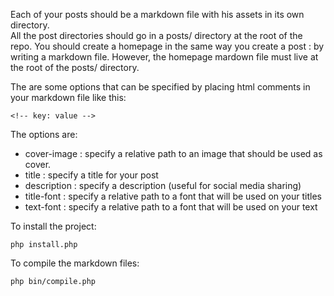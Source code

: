 Each of your posts should be a markdown file with his assets in its own directory.  
All the post directories should go in a posts/ directory at the root of the repo.
You should create a homepage in the same way you create a post : by writing a markdown file. However, the homepage mardown file must live at the root of the posts/ directory.

The are some options that can be specified by placing html comments in your markdown file like this:
```
<!-- key: value -->
```
The options are:
- cover-image : specify a relative path to an image that should be used as cover.
- title : specify a title for your post
- description : specify a description (useful for social media sharing)
- title-font : specify a relative path to a font that will be used on your titles
- text-font : specify a relative path to a font that will be used on your text

To install the project:
```
php install.php
```
To compile the markdown files:
```
php bin/compile.php
```
